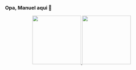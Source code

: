 ### Opa, Manuel aqui 👋

<div align="center">
  <a href="https://github.com/1manuelc">
  <img height="160em" src="https://github-readme-stats.vercel.app/api?username=1manuelc&show_icons=true&theme=github_dark&include_all_commits=true&count_private=true"/>
    <img height="160em" src="https://github-readme-stats.vercel.app/api/top-langs/?username=1manuelc&layout=compact&langs_count=7&theme=github_dark"/>
</div>
